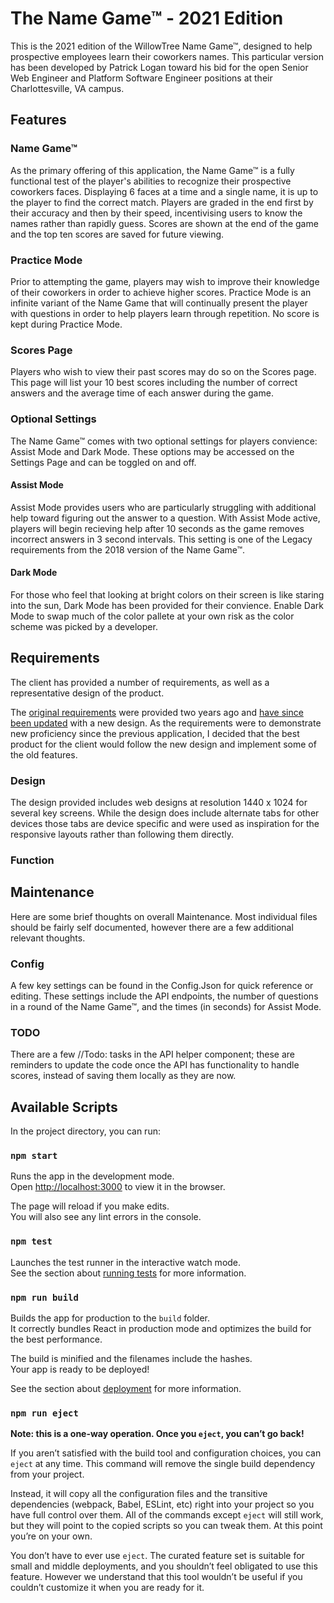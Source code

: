 # The Name Game™ - 2021 Edition

This is the 2021 edition of the WillowTree Name Game™, designed to help prospective employees learn their coworkers names. This particular version has been developed by Patrick Logan toward his bid for the open Senior Web Engineer and Platform Software Engineer positions at their Charlottesville, VA campus.

## Features

### Name Game™

As the primary offering of this application, the Name Game™ is a fully functional test of the player's abilities to recognize their prospective coworkers faces. Displaying 6 faces at a time and a single name, it is up to the player to find the correct match. Players are graded in the end first by their accuracy and then by their speed, incentivising users to know the names rather than rapidly guess. Scores are shown at the end of the game and the top ten scores are saved for future viewing.

### Practice Mode

Prior to attempting the game, players may wish to improve their knowledge of their coworkers in order to achieve higher scores. Practice Mode is an infinite variant of the Name Game that will continually present the player with questions in order to help players learn through repetition. No score is kept during Practice Mode.

### Scores Page

Players who wish to view their past scores may do so on the Scores page. This page will list your 10 best scores including the number of correct answers and the average time of each answer during the game.

### Optional Settings

The Name Game™ comes with two optional settings for players convience: Assist Mode and Dark Mode. These options may be accessed on the Settings Page and can be toggled on and off.

#### Assist Mode

Assist Mode provides users who are particularly struggling with additional help toward figuring out the answer to a question. With Assist Mode active, players will begin recieving help after 10 seconds as the game removes incorrect answers in 3 second intervals. This setting is one of the Legacy requirements from the 2018 version of the Name Game™.

#### Dark Mode

For those who feel that looking at bright colors on their screen is like staring into the sun, Dark Mode has been provided for their convience. Enable Dark Mode to swap much of the color pallete at your own risk as the color scheme was picked by a developer.

## Requirements

The client has provided a number of requirements, as well as a representative design of the product.

The [original requirements](https://bitbucket.org/pwlogan91920/wt-name-game/src/master/) were provided two years ago and [have since been updated](https://github.com/willowtreeapps/wat-test-project) with a new design. As the requirements were to demonstrate new proficiency since the previous application, I decided that the best product for the client would follow the new design and implement some of the old features.

### Design
The design provided includes web designs at resolution 1440 x 1024 for several key screens. While the design does include alternate tabs for other devices those tabs are device specific and were used as inspiration for the responsive layouts rather than following them directly.

### Function



## Maintenance

Here are some brief thoughts on overall Maintenance. Most individual files should be fairly self documented, however there are a few additional relevant thoughts.

### Config

A few key settings can be found in the Config.Json for quick reference or editing. These settings include the API endpoints, the number of questions in a round of the Name Game™, and the times (in seconds) for Assist Mode.

### TODO

There are a few //Todo: tasks in the API helper component; these are reminders to update the code once the API has functionality to handle scores, instead of saving them locally as they are now.

## Available Scripts

In the project directory, you can run:

### `npm start`

Runs the app in the development mode.\
Open [http://localhost:3000](http://localhost:3000) to view it in the browser.

The page will reload if you make edits.\
You will also see any lint errors in the console.

### `npm test`

Launches the test runner in the interactive watch mode.\
See the section about [running tests](https://facebook.github.io/create-react-app/docs/running-tests) for more information.

### `npm run build`

Builds the app for production to the `build` folder.\
It correctly bundles React in production mode and optimizes the build for the best performance.

The build is minified and the filenames include the hashes.\
Your app is ready to be deployed!

See the section about [deployment](https://facebook.github.io/create-react-app/docs/deployment) for more information.

### `npm run eject`

**Note: this is a one-way operation. Once you `eject`, you can’t go back!**

If you aren’t satisfied with the build tool and configuration choices, you can `eject` at any time. This command will remove the single build dependency from your project.

Instead, it will copy all the configuration files and the transitive dependencies (webpack, Babel, ESLint, etc) right into your project so you have full control over them. All of the commands except `eject` will still work, but they will point to the copied scripts so you can tweak them. At this point you’re on your own.

You don’t have to ever use `eject`. The curated feature set is suitable for small and middle deployments, and you shouldn’t feel obligated to use this feature. However we understand that this tool wouldn’t be useful if you couldn’t customize it when you are ready for it.